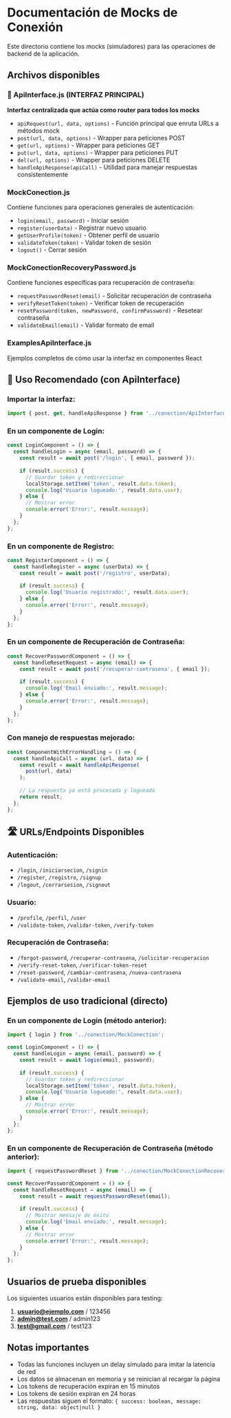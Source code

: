 # Documentación de Mocks de Conexión

Este directorio contiene los mocks (simuladores) para las operaciones de backend de la aplicación.

## Archivos disponibles

### 🌟 ApiInterface.js (INTERFAZ PRINCIPAL)
**Interfaz centralizada que actúa como router para todos los mocks**
- `apiRequest(url, data, options)` - Función principal que enruta URLs a métodos mock
- `post(url, data, options)` - Wrapper para peticiones POST
- `get(url, options)` - Wrapper para peticiones GET
- `put(url, data, options)` - Wrapper para peticiones PUT
- `del(url, options)` - Wrapper para peticiones DELETE
- `handleApiResponse(apiCall)` - Utilidad para manejar respuestas consistentemente

### MockConection.js
Contiene funciones para operaciones generales de autenticación:
- `login(email, password)` - Iniciar sesión
- `register(userData)` - Registrar nuevo usuario
- `getUserProfile(token)` - Obtener perfil de usuario
- `validateToken(token)` - Validar token de sesión
- `logout()` - Cerrar sesión

### MockConectionRecoveryPassword.js
Contiene funciones específicas para recuperación de contraseña:
- `requestPasswordReset(email)` - Solicitar recuperación de contraseña
- `verifyResetToken(token)` - Verificar token de recuperación
- `resetPassword(token, newPassword, confirmPassword)` - Resetear contraseña
- `validateEmail(email)` - Validar formato de email

### ExamplesApiInterface.js
Ejemplos completos de cómo usar la interfaz en componentes React

## 🚀 Uso Recomendado (con ApiInterface)

### Importar la interfaz:
```jsx
import { post, get, handleApiResponse } from '../conection/ApiInterface';
```

### En un componente de Login:
```jsx
const LoginComponent = () => {
  const handleLogin = async (email, password) => {
    const result = await post('/login', { email, password });
    
    if (result.success) {
      // Guardar token y redireccionar
      localStorage.setItem('token', result.data.token);
      console.log('Usuario logueado:', result.data.user);
    } else {
      // Mostrar error
      console.error('Error:', result.message);
    }
  };
};
```

### En un componente de Registro:
```jsx
const RegisterComponent = () => {
  const handleRegister = async (userData) => {
    const result = await post('/registro', userData);
    
    if (result.success) {
      console.log('Usuario registrado:', result.data.user);
    } else {
      console.error('Error:', result.message);
    }
  };
};
```

### En un componente de Recuperación de Contraseña:
```jsx
const RecoverPasswordComponent = () => {
  const handleResetRequest = async (email) => {
    const result = await post('/recuperar-contrasena', { email });
    
    if (result.success) {
      console.log('Email enviado:', result.message);
    } else {
      console.error('Error:', result.message);
    }
  };
};
```

### Con manejo de respuestas mejorado:
```jsx
const ComponentWithErrorHandling = () => {
  const handleApiCall = async (url, data) => {
    const result = await handleApiResponse(
      post(url, data)
    );
    
    // La respuesta ya está procesada y logueada
    return result;
  };
};
```

## 🛣️ URLs/Endpoints Disponibles

### Autenticación:
- `/login`, `/iniciarsecion`, `/signin`
- `/register`, `/registro`, `/signup`
- `/logout`, `/cerrarsesion`, `/signout`

### Usuario:
- `/profile`, `/perfil`, `/user`
- `/validate-token`, `/validar-token`, `/verify-token`

### Recuperación de Contraseña:
- `/forgot-password`, `/recuperar-contrasena`, `/solicitar-recuperacion`
- `/verify-reset-token`, `/verificar-token-reset`
- `/reset-password`, `/cambiar-contrasena`, `/nueva-contrasena`
- `/validate-email`, `/validar-email`

## Ejemplos de uso tradicional (directo)

### En un componente de Login (método anterior):
```jsx
import { login } from '../conection/MockConection';

const LoginComponent = () => {
  const handleLogin = async (email, password) => {
    const result = await login(email, password);
    
    if (result.success) {
      // Guardar token y redireccionar
      localStorage.setItem('token', result.data.token);
      console.log('Usuario logueado:', result.data.user);
    } else {
      // Mostrar error
      console.error('Error:', result.message);
    }
  };
};
```

### En un componente de Recuperación de Contraseña (método anterior):
```jsx
import { requestPasswordReset } from '../conection/MockConectionRecoveryPassword';

const RecoverPasswordComponent = () => {
  const handleResetRequest = async (email) => {
    const result = await requestPasswordReset(email);
    
    if (result.success) {
      // Mostrar mensaje de éxito
      console.log('Email enviado:', result.message);
    } else {
      // Mostrar error
      console.error('Error:', result.message);
    }
  };
};
```

## Usuarios de prueba disponibles

Los siguientes usuarios están disponibles para testing:

1. **usuario@ejemplo.com** / 123456
2. **admin@test.com** / admin123
3. **test@gmail.com** / test123

## Notas importantes

- Todas las funciones incluyen un delay simulado para imitar la latencia de red
- Los datos se almacenan en memoria y se reinician al recargar la página
- Los tokens de recuperación expiran en 15 minutos
- Los tokens de sesión expiran en 24 horas
- Las respuestas siguen el formato: `{ success: boolean, message: string, data: object|null }`